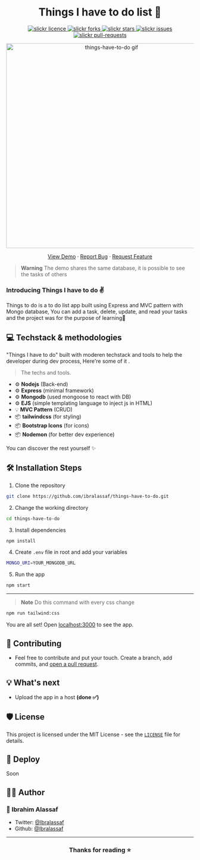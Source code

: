 <p align="center">

</p>
<h1 align="center">Things I have to do list 📝</h1>

<p align="center">
<a href="https://github.com/ibralassaf/things-have-to-do/blob/master/LICENSE" target="blank">
<img src="https://img.shields.io/github/license/saviomartin/slickr?style=flat-square" alt="slickr licence" />
</a>
<a href="https://github.com/ibralassaf/things-have-to-do/fork" target="blank">
<img src="https://img.shields.io/github/forks/ibralassaf/things-have-to-do?style=flat-square" alt="slickr forks"/>
</a>
<a href="https://github.com/ibralassaf/things-have-to-do/stargazers" target="blank">
<img src="https://img.shields.io/github/stars/ibralassaf/things-have-to-do?style=flat-square" alt="slickr stars"/>
</a>
<a href="https://github.com/ibralassaf/things-have-to-do/issues" target="blank">
<img src="https://img.shields.io/github/issues/ibralassaf/things-have-to-do?style=flat-square" alt="slickr issues"/>
</a>
<a href="https://github.com/ibralassaf/things-have-to-do/pulls" target="blank">
<img src="https://img.shields.io/github/issues-pr/ibralassaf/things-have-to-do?style=flat-square" alt="slickr pull-requests"/>
</a>


</p>

<p align="center"><img src="https://i.imgur.com/DuQCEuc.gif" alt="things-have-to-do gif" width="550" /></p>

<p align="center">
    <a href="https://things-have-to-do.herokuapp.com/">View Demo</a>
    ·
    <a href="https://github.com/ibralassaf/things-have-to-do/issues/new/choose">Report Bug</a>
    ·
    <a href="https://github.com/ibralassaf/things-have-to-do/issues/new/choose">Request Feature</a>
</p>

>**Warning**
>The demo shares the same database, it is possible to see the tasks of others

### Introducing Things I have to do ✌️

Things to do is a to do list app built using Express and MVC pattern with Mongo database, You can add a task, delete, update, and read your tasks and the project was for the purpose of learning🤟

## 💻 Techstack & methodologies

"Things I have to do" built with moderen techstack and tools to help the developer during dev process, Here're some of it .

> The techs and tools.

- ⚙️ **Nodejs** (Back-end)
- ⚙️ **Express** (minimal framework)
- ⚙️ **Mongodb** (used mongoose to react with DB)
- ⚙️ **EJS** (simple templating language to inject js in HTML)
- 💡 **MVC Pattern** (CRUD)
- 📦 **tailwindcss** (for styling)
- 📦 **Bootstrap Icons** (for icons)
- 📦 **Nodemon** (for better dev experience)



You can discover the rest yourself ✨️

## 🛠️ Installation Steps

1. Clone the repository

```bash
git clone https://github.com/ibralassaf/things-have-to-do.git
```

2. Change the working directory

```bash
cd things-have-to-do
```

3. Install dependencies

```bash
npm install
```

4. Create `.env` file in root and add your variables

```bash
MONGO_URI=YOUR_MONGODB_URL
```

5. Run the app

```bash
npm start
```
----
>**Note**
>Do this command with every css change

```bash
npm run tailwind:css
```

You are all set! Open [localhost:3000](http://localhost:3000/) to see the app.

## 🍰 Contributing

- Feel free to contribute and put your touch. Create a branch, add commits, and [open a pull request](https://github.com/ibralassaf/things-have-to-do/compare).


## 💡 What's next


- Upload the app in a host **(done ✅)**


## 🛡️ License

This project is licensed under the MIT License - see the [`LICENSE`](LICENSE) file for details.

## 🦄 Deploy

Soon

## 👨‍💻 Author

### 👤 Ibrahim Alassaf

- Twitter: [@Ibralassaf](https://twitter.com/Ibralassaf)
- Github: [@Ibralassaf](https://github.com/Ibralassaf)


---

<h3 align="center">
Thanks for reading ⭐️
</h3>
